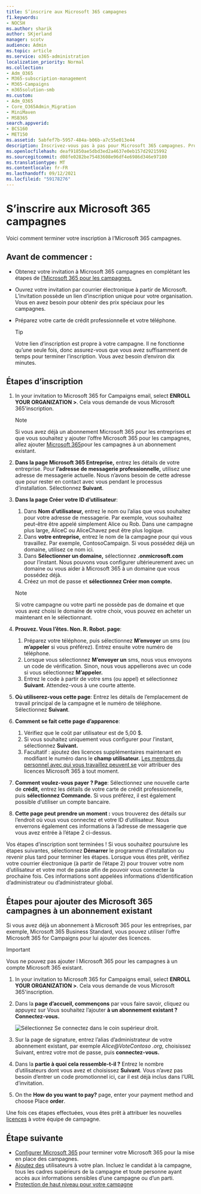 ```yaml
---
title: S’inscrire aux Microsoft 365 campagnes
f1.keywords:
- NOCSH
ms.author: sharik
author: SKjerland
manager: scotv
audience: Admin
ms.topic: article
ms.service: o365-administration
localization_priority: Normal
ms.collection:
- Adm_O365
- M365-subscription-management
- M365-Campaigns
- m365solution-smb
ms.custom:
- Adm_O365
- Core_O365Admin_Migration
- MiniMaven
- MSB365
search.appverid:
- BCS160
- MET150
ms.assetid: 5abfef7b-5957-484a-b06b-a7c55e013e44
description: Inscrivez-vous pas à pas pour Microsoft 365 campagnes. Protégez votre campagne contre les menaces de cyber-sécurité à la messagerie, aux données et aux communications.
ms.openlocfilehash: deaf91850ae5dbd3ed2a4637e0eb157d29215992
ms.sourcegitcommit: d08fe0282be75483608e96df4e6986d346e97180
ms.translationtype: MT
ms.contentlocale: fr-FR
ms.lasthandoff: 09/12/2021
ms.locfileid: "59178276"
---
```

# <a name="sign-up-for-microsoft-365-for-campaigns"></a>S’inscrire aux Microsoft 365 campagnes 

Voici comment terminer votre inscription à l’Microsoft 365 campagnes.

## <a name="before-you-start"></a>Avant de commencer :

- Obtenez votre invitation à Microsoft 365 campagnes en complétant les étapes de [l’Microsoft 365 pour les campagnes.](get-microsoft-365-campaigns.md#get-microsoft-365-for-campaigns)
- Ouvrez votre invitation par courrier électronique à partir de Microsoft. L’invitation possède un lien d’inscription unique pour votre organisation. Vous en avez besoin pour obtenir des prix spéciaux pour les campagnes.
- Préparez votre carte de crédit professionnelle et votre téléphone.

    > [!TIP]
    > Votre lien d’inscription est propre à votre campagne. Il ne fonctionne qu’une seule fois, donc assurez-vous que vous avez suffisamment de temps pour terminer l’inscription. Vous avez besoin d’environ dix minutes.

## <a name="steps-to-sign-up"></a>Étapes d’inscription

1. In your invitation to Microsoft 365 for Campaigns email, select **ENROLL YOUR ORGANIZATION >**. Cela vous demande de vous Microsoft 365'inscription.
    > [!NOTE]
    > Si vous avez déjà un abonnement Microsoft 365 pour les entreprises et que vous souhaitez y ajouter l’offre Microsoft 365 pour les campagnes, allez ajouter [Microsoft 365](#steps-to-add-microsoft-365-for-campaigns-to-an-existing-subscription)pour les campagnes à un abonnement existant.
1. **Dans la page Microsoft 365 Entreprise,** entrez les détails de votre entreprise. Pour **l’adresse de messagerie professionnelle,** utilisez une adresse de messagerie actuelle. Nous n’avons besoin de cette adresse que pour rester en contact avec vous pendant le processus d’installation. Sélectionnez **Suivant**.
1. **Dans la page Créer votre ID d’utilisateur**:
    1. Dans **Nom d’utilisateur,** entrez le nom ou l’alias que vous souhaitez pour votre adresse de messagerie. Par exemple, vous souhaitez peut-être être appelé simplement Alice ou Rob. Dans une campagne plus large, AliceC ou AliceChavez peut être plus logique.
    2. Dans **votre entreprise,** entrez le nom de la campagne pour qui vous travaillez. Par exemple, ContosoCampaign. Si vous possédez déjà un domaine, utilisez ce nom ici. 
    3. Dans **Sélectionner un domaine,** sélectionnez **.onmicrosoft.com** pour l’instant. Nous pouvons vous configurer ultérieurement avec un domaine ou vous aider à Microsoft 365 à un domaine que vous possédez déjà.
    4. Créez un mot de passe et **sélectionnez Créer mon compte.**
    > [!NOTE]
    > Si votre campagne ou votre parti ne possède pas de domaine et que vous avez choisi le domaine de votre choix, vous pouvez en acheter un maintenant en le sélectionnant.

4. **Prouvez. Vous l’êtes. Non. R. Robot. page**:
    1. Préparez votre téléphone, puis sélectionnez **M’envoyer** un sms (ou **m’appeler** si vous préférez). Entrez ensuite votre numéro de téléphone. 
    2. Lorsque vous sélectionnez **M’envoyer un** sms, nous vous envoyons un code de vérification. Sinon, nous vous appellerons avec un code si vous sélectionnez **M’appeler.**
    3. Entrez le code à partir de votre sms (ou appel) et sélectionnez **Suivant**. Attendez-vous à une courte attente. 
5. **Où utiliserez-vous cette page**: Entrez les détails de l’emplacement de travail principal de la campagne et le numéro de téléphone. Sélectionnez **Suivant**.
6. **Comment se fait cette page d’apparence**:
    1. Vérifiez que le coût par utilisateur est de 5,00 $. 
    2. Si vous souhaitez uniquement vous configurer pour l’instant, sélectionnez **Suivant.** 
    3. Facultatif : ajoutez des licences supplémentaires maintenant en modifiant le numéro dans le **champ utilisateur.** [Les membres du personnel avec qui vous travaillez peuvent se](../admin/add-users/add-users.md?toc=%2fmicrosoft-365%2fcampaigns%2ftoc.json) voir attribuer des licences Microsoft 365 à tout moment.
7. **Comment voulez-vous payer ? Page**: Sélectionnez une nouvelle carte de **crédit,** entrez les détails de votre carte de crédit professionnelle, puis **sélectionnez Commande.** Si vous préférez, il est également possible d’utiliser un compte bancaire.
8. **Cette page peut prendre un moment :** vous trouverez des détails sur l’endroit où vous vous connectez et votre ID d’utilisateur. Nous enverrons également ces informations à l’adresse de messagerie que vous avez entrée à l’étape 2 ci-dessus.

Vos étapes d’inscription sont terminées ! Si vous souhaitez poursuivre les étapes suivantes, sélectionnez **Démarrer** le programme d’installation ou revenir plus tard pour terminer les étapes. Lorsque vous êtes prêt, vérifiez votre courrier électronique (à partir de l’étape 2) pour trouver votre nom d’utilisateur et votre mot de passe afin de pouvoir vous connecter la prochaine fois. Ces informations sont appelées informations d’identification d’administrateur ou d’administrateur global.

## <a name="steps-to-add-microsoft-365-for-campaigns-to-an-existing-subscription"></a>Étapes pour ajouter des Microsoft 365 campagnes à un abonnement existant

Si vous avez déjà un abonnement à Microsoft 365 pour les entreprises, par exemple, Microsoft 365 Business Standard, vous pouvez utiliser l’offre Microsoft 365 for Campaigns pour lui ajouter des licences.
> [!IMPORTANT]
> Vous ne pouvez pas ajouter l Microsoft 365 pour les campagnes à un compte Microsoft 365 existant.

1. In your invitation to Microsoft 365 for Campaigns email, select **ENROLL YOUR ORGANIZATION >**. Cela vous demande de vous Microsoft 365'inscription.
2. Dans la **page d’accueil, commençons** par vous faire savoir, cliquez ou appuyez sur Vous souhaitez l’ajouter **à un abonnement existant ? Connectez-vous.**
    
    ![Sélectionnez Se connectez dans le coin supérieur droit.](../media/addtoexisting.png)
3. Sur la page de signature, entrez l’alias d’administrateur de votre abonnement existant, par exemple *Alice@VoteContoso <span></span> .org*, choisissez Suivant, entrez votre mot de passe, puis **connectez-vous.**
4. Dans la **partie à quoi cela ressemble-t-il ?** Entrez le nombre d’utilisateurs dont vous avez et choisissez **Suivant**. Vous n’avez pas besoin d’entrer un code promotionnel ici, car il est déjà inclus dans l’URL d’invitation.
5. On the **How do you want to pay?** page, enter your payment method and choose Place **order**.

Une fois ces étapes effectuées, vous êtes prêt à attribuer les nouvelles [licences](../admin/manage/assign-licenses-to-users.md) à votre équipe de campagne.

## <a name="whats-next"></a>Étape suivante

- [Configurer Microsoft 365](../business/set-up.md?toc=/microsoft-365/campaigns/toc.json) pour terminer votre Microsoft 365 pour la mise en place des campagnes.
- [Ajoutez des](../admin/add-users/add-users.md?toc=%2fmicrosoft-365%2fcampaigns%2ftoc.json) utilisateurs à votre plan. Incluez le candidat à la campagne, tous les cadres supérieurs de la campagne et toute personne ayant accès aux informations sensibles d’une campagne ou d’un parti.
- [Protection de haut niveau pour votre campagne](m365-campaigns-security-overview.md)
